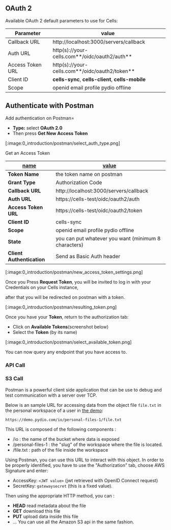 ## OAuth 2

Available OAuth 2 default parameters to use for Cells:

| Parameter        | value                                              |
| ---------------- | -------------------------------------------------- |
| Callback URL     | http://localhost:3000/servers/callback             |
| Auth URL         | http(s)://your-cells.com**/oidc/oauth2/auth**      |
| Access Token URL | http(s)://your-cells.com**/oidc/oauth2/token**     |
| Client ID        | **cells-sync**, **cells-client**, **cells-mobile** |
| Scope            | openid email profile pydio offline                 |

## Authenticate with Postman

Add authentication on Postman=

- **Type:** select **OAuth 2.0**
- Then press **Get New Access Token**

[:image:0_introduction/postman/select_auth_type.png]

Get an Access Token

| <u>name</u>               | <u>value</u>                                         |
| ------------------------- | ---------------------------------------------------- |
| **Token Name**            | the token name on postman                            |
| **Grant Type**            | Authorization Code                                   |
| **Callback URL**          | http://localhost:3000/servers/callback               |
| **Auth URL**              | https://cells-test/oidc/oauth2/auth                  |
| **Access Token URL**      | https://cells-test/oidc/oauth2/token                 |
| **Client ID**             | cells-sync                                           |
| **Scope**                 | openid email profile pydio offline                   |
| **State**                 | you can put whatever you want (minimum 8 characters) |
| **Client Authentication** | Send as Basic Auth header                            |

[:image:0_introduction/postman/new_access_token_settings.png]

Once you Press **Request Token**, you will be invited to log in with your Credentials on your Cells instance,

after that you will be redirected on postman with a token.

[:image:0_introduction/postman/resulting_token.png]

Once you have your **Token**, return to the authorization tab:

- Click on **Available Tokens**(screenshot below)
- Select the **Token** (by its name)

[:image:0_introduction/postman/select_available_token.png]

You can now query any endpoint that you have access to.

### API Call

### S3 Call

Postman is a powerful client side application that can be use to debug and test communication with a server over TCP.

Below is an sample URL for accessing data from the object file `file.txt` in the personal workspace of a user in [the demo](http://demo.pydio.com):

`https://demo.pydio.com/io/personal-files-1/file.txt`

This URL is composed of the following components :  

- /io : the name of the bucket where data is exposed  
- /personal-files-1 : the "slug" of the workspace where the file is located.
- /file.txt : path of the file inside the workspace


Using Postman, you can use this URL to interact with this object. In order to be properly identified, you have to use the "Authorization" tab, choose AWS Signature and enter:

- AccessKey: `<JWT value>` (jwt retrieved with OpenID Connect request)
- SecretKey: `gatewaysecret` (this is a fixed value).

Then using the appropriate HTTP method, you can : 

- **HEAD** read metadata about the file
- **GET** download this file
- **PUT** upload data inside this file
- ... You can use all the Amazon S3 api in the same fashion.